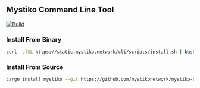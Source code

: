 ## Mystiko Command Line Tool

[![Build](https://github.com/mystikonetwork/mystiko-cli/actions/workflows/build.yml/badge.svg?branch=master)](https://github.com/mystikonetwork/mystiko-cli/actions/workflows/build.yml)

### Install From Binary

```bash
curl -sfSL https://static.mystiko.network/cli/scripts/install.sh | bash
```

### Install From Source

```bash
cargo install mystiko --git https://github.com/mystikonetwork/mystiko-cli
```